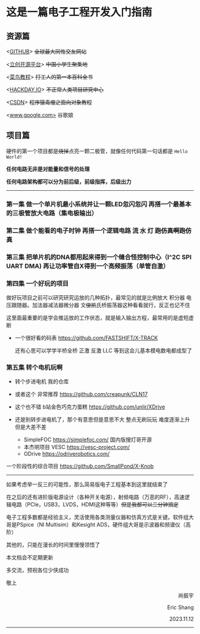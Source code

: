 # 这是一篇电子工程开发入门指南

## 资源篇

<[GITHUB]> ~~全球最大同性交友网站~~

<[立创开源平台]> ~~中国小学生聚集地~~

<[菜鸟教程]> ~~打工人的第一本百科全书~~

<[HACKDAY.IO]> ~~不正常人类项目研究中心~~

<[CSDN]> ~~程序猿毒瘤之面向对象教程~~

<www.google.com> 谷歌娘

[GITHUB]: https://github.com
[立创开源平台]: ttps://oshwhub.co
[菜鸟教程]: ttps://www.runoob.co
[HACKDAY.IO]: ttps://hackaday.io
[CSDN]: ttps://www.csdn.net

## 项目篇

硬件的第一个项目都是~~烧掉~~点亮一颗二极管，就像任何代码第一句话都是 `Hello World!`

**任何电路无非是对能量和信号的处理**

**任何电路架构都可以分为前后级，前级指挥，后级出力**

---
### 第一集 做一个单片机最小系统并让一颗LED忽闪忽闪 再搭一个最基本的三极管放大电路（集电极输出）

### 第二集 做个能看的电子时钟 再搭一个逻辑电路 流 水 灯 ~~跑仿真啊跑仿真~~

### 第三集 把单片机的DNA都用起来得到一个缝合怪控制中心（I^2C SPI UART DMA) 再让功率管自X得到一个高频振荡（单管自激）

### 第四集 一个好玩的项目
做好玩项目之前可以研究研究运放的几种拓扑，最常见的就是比例放大 积分器 电压跟随器。加法器减法器微分器 文~~俊凯~~氏桥振荡器这种看看就行，反正也记不住

这里面最重要的是学会推运放的工作状态，就是输入输出方程，最常用的是虚短虚断

 - 一个很好看的码表 https://github.com/FASTSHIFT/X-TRACK

    还有心思可以学学半桥全桥 正激 反激 LLC 等到这会儿基本模电数电都成型了

### 第五集 转个电机玩啊
 - 转个步进电机 我的仓库 
 - 或者这个 非常推荐 https://github.com/creapunk/CLN17
 - 这个也不错 b站金色巧克力蛋糕 https://github.com/unlir/XDrive
  
- 还是别转步进电机了，那个有意思但是意思不大 整点无刷玩玩 难度逐渐上升但是大差不差
  - SimpleFOC https://simplefoc.com/ 国内版搜灯哥开源
  - 本杰明项目 VESC https://vesc-project.com/
  - ODrive https://odriverobotics.com/

一个阶段性的综合项目 https://github.com/SmallPond/X-Knob

---
如果考虑举一反三的可能性，那么简易版电子工程基本到这里就结束了

在之后的还有进阶版电源设计（各种开关电源），射频电路（万恶的RF），高速逻辑电路（PCIe，USB3，LVDS，HDMI这种等等）~~但是我都可以三分钟搞定~~

电子工程多数都是经验主义，灵活使用各类测量仪器和仿真方式是关键。软件组大哥是PSpice（NI Multisim）和Kesight ADS，硬件组大哥是示波器和频谱仪（高阶）



其他的，只能在漫长的时间里慢慢领悟了

本文档会不定期更新

多交流，预祝各位少侠成功

敬上

<p align="right">尚振宇</p>
<p align="right">Eric Shang</p>
<p align="right">2023.11.12</p>

---